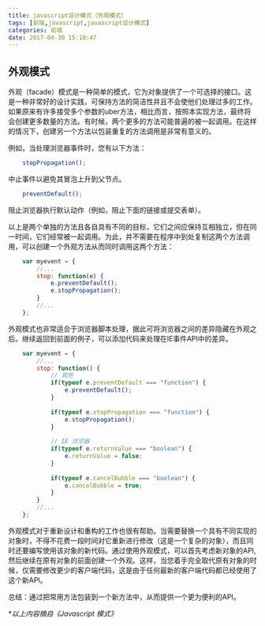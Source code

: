 ```yaml
---
title: javascript设计模式（外观模式）
tags: [前端,javascript,javascript设计模式]
categories: 前端
date: 2017-04-30 15:10:47
---
```


## 外观模式

外观（facade）模式是一种简单的模式，它为对象提供了一个可选择的接口。这是一种非常好的设计实践，可保持方法的简洁性并且不会使他们处理过多的工作。如果原来有许多接受多个参数的uber方法，相比而言，按照本实现方法，最终将会创建更多数量的方法。有时候，两个更多的方法可能普遍的被一起调用。在这样的情况下，创建另一个方法以包装重复的方法调用是非常有意义的。

例如，当处理浏览器事件时，您有以下方法：


``` js 
	stopPropagation();

```




中止事件以避免其冒泡上升到父节点。





``` js
	preventDefault();
```

<!-- more -->

阻止浏览器执行默认动作（例如，阻止下面的链接或提交表单）。

以上是两个单独的方法且各自具有不同的目标，它们之间应保持互相独立，但在同一时间，它们经常被一起调用。为此，并不需要在程序中到处复制这两个方法调用，可以创建一个外观方法从而同时调用这两个方法：


```js
	var myevent = {
		//...
		stop: function(e) {
			e.preventDefault();
			e.stopPropagation();
		}
		//...
	};

```

外观模式也非常适合于浏览器脚本处理，据此可将浏览器之间的差异隐藏在外观之后。继续返回到前面的例子，可以添加代码来处理在IE事件API中的差异。

```js
	var myevent = {
		//...
		stop: function() {
			// 其他
			if(typeof e.preventDefault === "function") {
				e.preventDefault();
			}
		
			if(typeof e.stopPropagation === "function") {
				e.stopPropagation();
			}
		
			// IE 浏览器
			if(typeof e.returnValue === "boolean") {
				e.returnValue = false;
			}
		
			if(typeof e.cancelBubble === "boolean") {
				e.cancelBubble = true;
			}
		}
		//...
	};

```

外观模式对于重新设计和重构的工作也很有帮助。当需要替换一个具有不同实现的对象时，不得不花费一段时间对它重新进行修改（这是一个复杂的对象），而且同时还要编写使用该对象的新代码。通过使用外观模式，可以首先考虑新对象的API,然后继续在原有对象的前面创建一个外观。这样，当您着手完全取代原有对象的时候，仅需要修改更少的客户端代码，这是由于任何最新的客户端代码都已经使用了这个新API。


总结：通过把常用方法包装到一个新方法中，从而提供一个更为便利的API。

\*_以上内容摘自《Javascript 模式》_